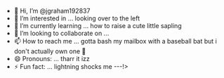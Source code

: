 - 👋 Hi, I’m @jgraham192837
- 👀 I’m interested in ... looking over to the left 
- 🌱 I’m currently learning ... how to raise a cute little sapling 
- 💞️ I’m looking to collaborate on ...
- 📫 How to reach me ... gotta bash my mailbox with a baseball bat but i don't actually own one 🤷 
- 😄 Pronouns: ... tharr it izz
- ⚡ Fun fact: ... lightning shocks me
---!>
<!---
jgraham192837/jgraham192837 is a ✨ special ✨ repository because its `README.md` (this file) appears on your GitHub profile.
You can click the Preview link to take a look at your changes.
--->
